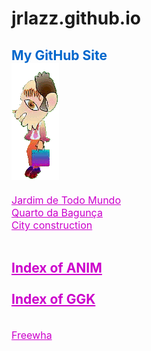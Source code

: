 # jrlazz.github.io
<h2 style="color:#06c;">My GitHub Site<br>
<img src="ag_baboy.gif"><br>
</h2>
<a href="https://jrlazz.github.io/vivian/jtm.html" target="_blank" style="font-size:12pt;color:#c0c;">Jardim de Todo Mundo</a><br>
<a href="https://jrlazz.eu5.org/qdb/form02.php" target="_blank" style="font-size:12pt;color:#c0c;">Quarto da Bagunça</a><br>
<a href="https://jrlazz.github.io/anim/Vdrag.html" target="_blank" style="font-size:12pt;color:#c0c;">City construction</a><br>
<br>
<h2>
<a href="https://jrlazz.github.io/pages_anim.html" target="_blank" style="color:#c0c;">Index of ANIM</a><br>
<br>
<a href="https://jrlazz.github.io/pages_ggk.html" target="_blank" style="color:#c0c;">Index of GGK</a><br>
</h2>
<br>
<a href="https://jrlazz.eu5.org/" target="_blank" style="font-size:12pt;color:#c0c;">Freewha</a>
